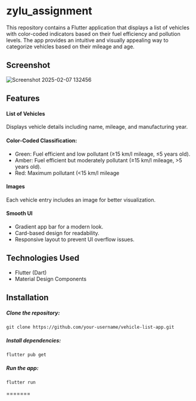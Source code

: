 # zylu_assignment

This repository contains a Flutter application that displays a list of vehicles with color-coded indicators based on their fuel efficiency and pollution levels. The app provides an intuitive and visually appealing way to categorize vehicles based on their mileage and age.

## Screenshot  
![Screenshot 2025-02-07 132456](https://github.com/user-attachments/assets/bde5d1bc-d031-4a0c-ad16-ab98e0ea211a)

## Features

#### List of Vehicles
Displays vehicle details including name, mileage, and manufacturing year.

#### Color-Coded Classification:
- Green: Fuel efficient and low pollutant (≥15 km/l mileage, ≤5 years old).
- Amber: Fuel efficient but moderately pollutant (≥15 km/l mileage, >5 years old).
- Red: Maximum pollutant (<15 km/l mileage

#### Images
Each vehicle entry includes an image for better visualization.

#### Smooth UI
- Gradient app bar for a modern look.
- Card-based design for readability.
- Responsive layout to prevent UI overflow issues.

## Technologies Used
- Flutter (Dart)
- Material Design Components

## Installation  

##### Clone the repository:
```
git clone https://github.com/your-username/vehicle-list-app.git
```
##### Install dependencies:
```
flutter pub get
```
##### Run the app:
```
flutter run
```
=======

